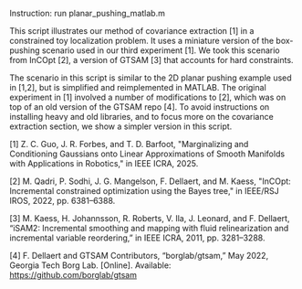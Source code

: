 Instruction: run planar_pushing_matlab.m

This script illustrates our method of covariance extraction [1] in a constrained toy localization problem. It uses a miniature version of the box-pushing scenario used in our third experiment [1]. We took this scenario from InCOpt [2], a version of GTSAM [3] that accounts for hard constraints.

The scenario in this script is similar to the 2D planar pushing example used in [1,2], but is simplified and reimplemented in MATLAB.
The original experiment in [1] involved a number of modifications to [2], which was on top of an old version of the GTSAM repo [4]. To avoid instructions on installing heavy and old libraries, and to focus more on the covariance extraction section, we show a simpler version in this script.

[1] Z. C. Guo, J. R. Forbes, and T. D. Barfoot, "Marginalizing and Conditioning Gaussians onto Linear Approximations of Smooth Manifolds with Applications in Robotics," in IEEE ICRA, 2025.

[2] M. Qadri, P. Sodhi, J. G. Mangelson, F. Dellaert, and M. Kaess, "InCOpt: Incremental constrained optimization using the Bayes tree," in IEEE/RSJ IROS, 2022, pp. 6381–6388.

[3] M. Kaess, H. Johannsson, R. Roberts, V. Ila, J. Leonard, and F. Dellaert, “iSAM2: Incremental smoothing and mapping with fluid
relinearization and incremental variable reordering,” in IEEE ICRA, 2011, pp. 3281–3288.

[4] F. Dellaert and GTSAM Contributors, “borglab/gtsam,” May 2022, Georgia Tech Borg Lab. [Online]. Available: https://github.com/borglab/gtsam


